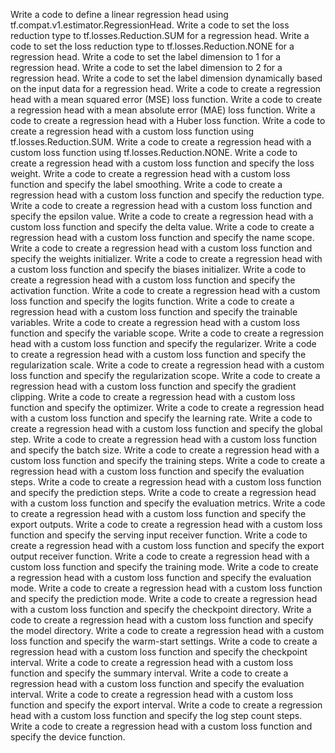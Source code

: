Write a code to define a linear regression head using tf.compat.v1.estimator.RegressionHead.
Write a code to set the loss reduction type to tf.losses.Reduction.SUM for a regression head.
Write a code to set the loss reduction type to tf.losses.Reduction.NONE for a regression head.
Write a code to set the label dimension to 1 for a regression head.
Write a code to set the label dimension to 2 for a regression head.
Write a code to set the label dimension dynamically based on the input data for a regression head.
Write a code to create a regression head with a mean squared error (MSE) loss function.
Write a code to create a regression head with a mean absolute error (MAE) loss function.
Write a code to create a regression head with a Huber loss function.
Write a code to create a regression head with a custom loss function using tf.losses.Reduction.SUM.
Write a code to create a regression head with a custom loss function using tf.losses.Reduction.NONE.
Write a code to create a regression head with a custom loss function and specify the loss weight.
Write a code to create a regression head with a custom loss function and specify the label smoothing.
Write a code to create a regression head with a custom loss function and specify the reduction type.
Write a code to create a regression head with a custom loss function and specify the epsilon value.
Write a code to create a regression head with a custom loss function and specify the delta value.
Write a code to create a regression head with a custom loss function and specify the name scope.
Write a code to create a regression head with a custom loss function and specify the weights initializer.
Write a code to create a regression head with a custom loss function and specify the biases initializer.
Write a code to create a regression head with a custom loss function and specify the activation function.
Write a code to create a regression head with a custom loss function and specify the logits function.
Write a code to create a regression head with a custom loss function and specify the trainable variables.
Write a code to create a regression head with a custom loss function and specify the variable scope.
Write a code to create a regression head with a custom loss function and specify the regularizer.
Write a code to create a regression head with a custom loss function and specify the regularization scale.
Write a code to create a regression head with a custom loss function and specify the regularization scope.
Write a code to create a regression head with a custom loss function and specify the gradient clipping.
Write a code to create a regression head with a custom loss function and specify the optimizer.
Write a code to create a regression head with a custom loss function and specify the learning rate.
Write a code to create a regression head with a custom loss function and specify the global step.
Write a code to create a regression head with a custom loss function and specify the batch size.
Write a code to create a regression head with a custom loss function and specify the training steps.
Write a code to create a regression head with a custom loss function and specify the evaluation steps.
Write a code to create a regression head with a custom loss function and specify the prediction steps.
Write a code to create a regression head with a custom loss function and specify the evaluation metrics.
Write a code to create a regression head with a custom loss function and specify the export outputs.
Write a code to create a regression head with a custom loss function and specify the serving input receiver function.
Write a code to create a regression head with a custom loss function and specify the export output receiver function.
Write a code to create a regression head with a custom loss function and specify the training mode.
Write a code to create a regression head with a custom loss function and specify the evaluation mode.
Write a code to create a regression head with a custom loss function and specify the prediction mode.
Write a code to create a regression head with a custom loss function and specify the checkpoint directory.
Write a code to create a regression head with a custom loss function and specify the model directory.
Write a code to create a regression head with a custom loss function and specify the warm-start settings.
Write a code to create a regression head with a custom loss function and specify the checkpoint interval.
Write a code to create a regression head with a custom loss function and specify the summary interval.
Write a code to create a regression head with a custom loss function and specify the evaluation interval.
Write a code to create a regression head with a custom loss function and specify the export interval.
Write a code to create a regression head with a custom loss function and specify the log step count steps.
Write a code to create a regression head with a custom loss function and specify the device function.



